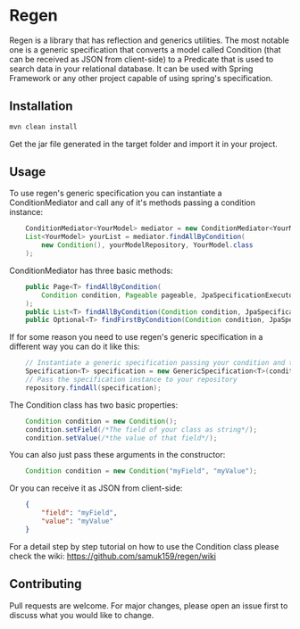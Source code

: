 # Regen

Regen is a library that has reflection and generics utilities. The most notable one is a generic specification that converts a model called Condition (that can be received as JSON from client-side) to a Predicate that is used to search data in your relational database. It can be used with Spring Framework or any other project capable of using spring's specification.

## Installation

```bash
mvn clean install
```
Get the jar file generated in the target folder and import it in your project.

## Usage
To use regen's generic specification you can instantiate a ConditionMediator and call any of it's methods passing a condition instance:
```java
    ConditionMediator<YourModel> mediator = new ConditionMediator<YourModel>();
    List<YourModel> yourList = mediator.findAllByCondition(
        new Condition(), yourModelRepository, YourModel.class
    );
```
ConditionMediator has three basic methods: 
```java
    public Page<T> findAllByCondition(
        Condition condition, Pageable pageable, JpaSpecificationExecutor<T> executor, Class<T> clazz
    );
    public List<T> findAllByCondition(Condition condition, JpaSpecificationExecutor<T> executor, Class<T> clazz);
    public Optional<T> findFirstByCondition(Condition condition, JpaSpecificationExecutor<T> executor, Class<T> clazz);
```
If for some reason you need to use regen's generic specification in a different way you can do it like this:
```java
    // Instantiate a generic specification passing your condition and the class of the model it should return
    Specification<T> specification = new GenericSpecification<T>(condition, clazz);
    // Pass the specification instance to your repository
    repository.findAll(specification);
```
The Condition class has two basic properties:
```java
    Condition condition = new Condition();
    condition.setField(/*The field of your class as string*/);
    condition.setValue(/*the value of that field*/);
```
You can also just pass these arguments in the constructor:
```java
    Condition condition = new Condition("myField", "myValue");
```
Or you can receive it as JSON from client-side:
```json
    {
        "field": "myField",
        "value": "myValue"
    }
```
For a detail step by step tutorial on how to use the Condition class please check the wiki: https://github.com/samuk159/regen/wiki

## Contributing
Pull requests are welcome. For major changes, please open an issue first to discuss what you would like to change.
